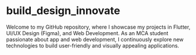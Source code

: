 # build_design_innovate
Welcome to my GitHub repository, where I showcase my projects in Flutter, UI/UX Design (Figma), and Web Development. As an MCA student passionate about app and web development, I continuously explore new technologies to build user-friendly and visually appealing applications.
